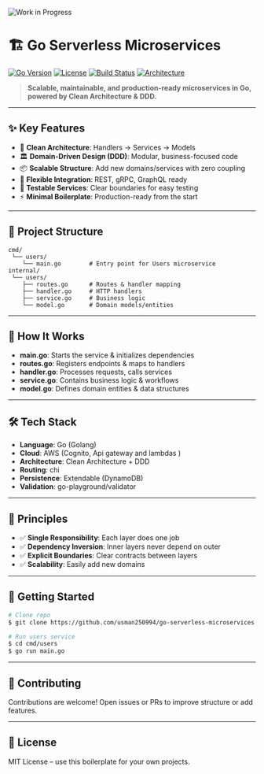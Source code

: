 ![Work in Progress](https://img.shields.io/badge/Status-Work_in_Progress-orange?style=for-the-badge&logo=github)

# 🏗️ Go Serverless Microservices

[![Go Version](https://img.shields.io/badge/Go-1.22+-blue.svg)](https://go.dev)
[![License](https://img.shields.io/badge/license-MIT-green.svg)](./LICENSE)
[![Build Status](https://img.shields.io/badge/build-passing-brightgreen.svg)]()
[![Architecture](https://img.shields.io/badge/Clean%20Architecture-DDD-orange.svg)]()

> **Scalable, maintainable, and production-ready microservices in Go, powered by Clean Architecture & DDD.**

---

## ✨ Key Features

- 🧹 **Clean Architecture**: Handlers → Services → Models
- 🏛️ **Domain-Driven Design (DDD)**: Modular, business-focused code
- 📦 **Scalable Structure**: Add new domains/services with zero coupling
- 🔌 **Flexible Integration**: REST, gRPC, GraphQL ready
- 🧪 **Testable Services**: Clear boundaries for easy testing
- ⚡ **Minimal Boilerplate**: Production-ready from the start

---

## 📂 Project Structure

```text
cmd/
 └── users/
	└── main.go        # Entry point for Users microservice
internal/
 └── users/
	├── routes.go      # Routes & handler mapping
	├── handler.go     # HTTP handlers
	├── service.go     # Business logic
	└── model.go       # Domain models/entities
```

---

## 🚀 How It Works

- **main.go**: Starts the service & initializes dependencies
- **routes.go**: Registers endpoints & maps to handlers
- **handler.go**: Processes requests, calls services
- **service.go**: Contains business logic & workflows
- **model.go**: Defines domain entities & data structures

---

## 🛠️ Tech Stack

- **Language**: Go (Golang)
- **Cloud**: AWS (Cognito, Api gateway and lambdas )
- **Architecture**: Clean Architecture + DDD
- **Routing**: chi
- **Persistence**: Extendable (DynamoDB)
- **Validation**:  go-playground/validator

---

## 🧭 Principles

- ✅ **Single Responsibility**: Each layer does one job
- ✅ **Dependency Inversion**: Inner layers never depend on outer
- ✅ **Explicit Boundaries**: Clear contracts between layers
- ✅ **Scalability**: Easily add new domains

---

## 🚀 Getting Started

```sh
# Clone repo
$ git clone https://github.com/usman250994/go-serverless-microservices.git

# Run users service
$ cd cmd/users
$ go run main.go
```

---

## 🤝 Contributing

Contributions are welcome! Open issues or PRs to improve structure or add features.

---

## 📜 License

MIT License – use this boilerplate for your own projects.
